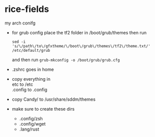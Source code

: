 # rice-fields
my arch conifg

- for grub config place the tf2 folder in /boot/grub/themes then run

    ```sed -i 's/\/path\/to\/gfxtheme/\/boot\/grub\/themes\/tf2\/theme.txt/' /etc/default/grub```

    and then run ```grub-mkconfig -o /boot/grub/grub.cfg```

- .zshrc goes in home

- copy everything in  
    etc to /etc  
    .config to .config


- copy Candy/ to /usr/share/sddm/themes

- make sure to create these dirs
    - .config/zsh
    - .config/wget
    - .lang/rust